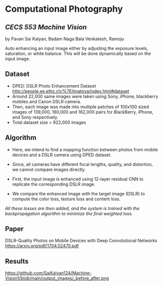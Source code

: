 # Computational Photography
## _CECS 553 Machine Vision_
by
Pavan Sai Kalyan, Badam
Naga Bala Venkatesh, Ramoju

Auto enhancing an input image either by adjusting the exposure levels, saturation, or white balance. This will be done dynamically based on the input image.

## Dataset

- DPED: DSLR Photo Enhancement Dataset
http://people.ee.ethz.ch/%7Eihnatova/index.html#dataset
-	Around 22,000 same images were taken using Sony, iPhone, blackberry mobiles and Canon DSLR camera.
-	Then, each image was made into multiple patches of 100x100 sized images of 139,000, 160,000 and 162,000 pairs for BlackBerry, iPhone, and Sony respectively.
-	Total dataset size = 922,000 images

## Algorithm

-	Here, we intend to find a mapping function between photos from mobile devices and a DSLR camera using DPED dataset.
-	Since, all cameras have different focal lengths, quality, and distortion, we cannot compare images directly.
-	First, the input image is enhanced using 12-layer residual CNN to replicate the corresponding DSLR image.



-	We compare the enhanced image with the target image (DSLR) to compute the color loss, texture loss and content loss. 

_All these losses are then added, and the system is trained with the backpropagation algorithm to minimize the final weighted loss._

## Paper
DSLR-Quality Photos on Mobile Devices with Deep Convolutional Networks 
https://arxiv.org/pdf/1704.02470.pdf 

## Results

https://github.com/SaiKalyan124/Machine-Vision1/blob/main/output_images/_before_after.png
